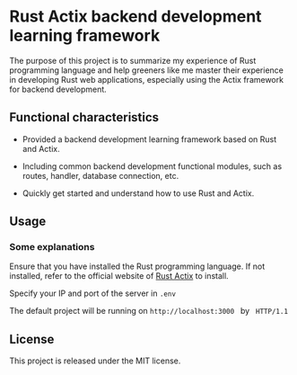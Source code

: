 # Rust Actix backend development learning framework

The purpose of this project is to summarize my experience of Rust programming language and help greeners like me master their experience in developing Rust web applications, especially using the Actix framework for backend development.

## Functional characteristics

- Provided a backend development learning framework based on Rust and Actix.

- Including common backend development functional modules, such as routes, handler, database connection, etc.

- Quickly get started and understand how to use Rust and Actix.

## Usage

### Some explanations

Ensure that you have installed the Rust programming language. If not installed, refer to the official website of [Rust Actix](https://actix.rs/) to install.

Specify your IP and port of the server in ```.env```

The default project will be running on `http://localhost:3000 ` by ` HTTP/1.1`

## License

This project is released under the MIT license.
